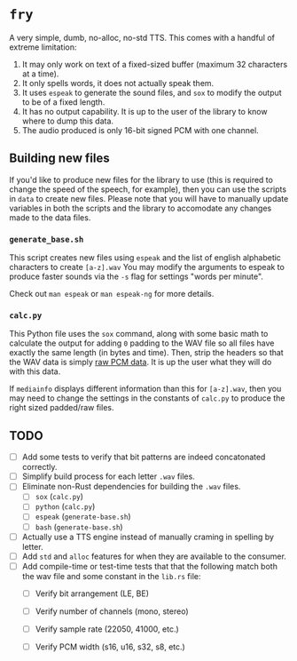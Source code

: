 # `fry`

A very simple, dumb, no-alloc, no-std TTS.
This comes with a handful of extreme limitation:

1. It may only work on text of a fixed-sized buffer (maximum 32 characters at a time).
2. It only spells words, it does not actually speak them.
3. It uses `espeak` to generate the sound files, and `sox` to modify the output to be of a fixed length.
4. It has no output capability. It is up to the user of the library to know where to dump this data.
5. The audio produced is only 16-bit signed PCM with one channel.

## Building new files

If you'd like to produce new files for the library to use (this is required to change the speed of the speech, for example), then you can use the scripts in `data` to create new files.
Please note that you will have to manually update variables in both the scripts and the library to accomodate any changes made to the data files.

### `generate_base.sh`

This script creates new files using `espeak` and the list of english alphabetic characters to create `[a-z].wav`
You may modify the arguments to espeak to produce faster sounds via the `-s` flag for settings "words per minute".

Check out `man espeak` or `man espeak-ng` for more details.

### `calc.py`

This Python file uses the `sox` command, along with some basic math to calculate the output for adding `0` padding to the WAV file so all files have exactly the same length (in bytes and time).
Then, strip the headers so that the WAV data is simply [raw PCM data](https://en.wikipedia.org/wiki/Pulse-code_modulation).
It is up the user what they will do with this data.

If `mediainfo` displays different information than this for `[a-z].wav`, then you may need to change the settings in the constants of `calc.py` to produce the right sized padded/raw files.

## TODO

* [ ] Add some tests to verify that bit patterns are indeed concatonated correctly.
* [ ] Simplify build process for each letter `.wav` files.
* [ ] Eliminate non-Rust dependencies for building the `.wav` files.
  * [ ] `sox` (`calc.py`)
  * [ ] `python` (`calc.py`)
  * [ ] `espeak` (`generate-base.sh`)
  * [ ] `bash` (`generate-base.sh`)
* [ ] Actually use a TTS engine instead of manually craming in spelling by letter.
* [ ] Add `std` and `alloc` features for when they are available to the consumer.
* [ ] Add compile-time or test-time tests that that the following match both the wav file and some constant in the `lib.rs` file:
  * [ ] Verify bit arrangement (LE, BE)
  * [ ] Verify number of channels (mono, stereo)
  * [ ] Verify sample rate (22050, 41000, etc.)
  * [ ] Verify PCM width (s16, u16, s32, s8, etc.)

